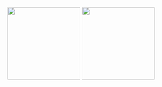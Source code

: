 <div align="center">
<div>
  <img height="170em" src="https://github-readme-stats.vercel.app/api?username=caiofariaas&show_icons=true&theme=dark&include_all_commits=true&count_private=true"/>
  <img height="170em" src="https://github-readme-stats.vercel.app/api/top-langs/?username=caiofariaas&layout=compact&langs_count=8&theme=dark"/>
</div>
<!--   <hr>  
   -->
<!--  [![Spotify](https://novatorem-git-main-caiofariaas-projects.vercel.app/api/spotify)](https://open.spotify.com/user/21ul4lfrjaas7zorjc5m2h2dq) --!>
<!-- ![](https://github-profile-trophy.vercel.app/?username=caiofariaas&theme=radical&no-frame=false&no-bg=true&margin-w=4) --!>
</div>
